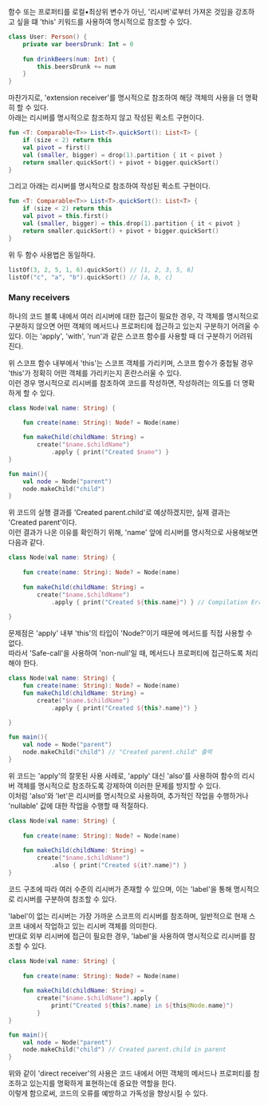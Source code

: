 함수 또는 프로퍼티를 로컬•최상위 변수가 아닌, '리시버'로부터 가져온 것임을 강조하고 싶을 떄 'this' 키워드를 사용하여 명시적으로 참조할 수 있다.

```kotlin
class User: Person() {
    private var beersDrunk: Int = 0
    
    fun drinkBeers(num: Int) {
        this.beersDrunk += num
    }
}
```

마찬가지로, 'extension receiver'를 명시적으로 참조하여 해당 객체의 사용을 더 명확히 할 수 있다.   
아래는 리시버를 명시적으로 참조하지 않고 작성된 퀵소트 구현이다.

```kotlin
fun <T: Comparable<T>> List<T>.quickSort(): List<T> {
    if (size < 2) return this
    val pivot = first()
    val (smaller, bigger) = drop(1).partition { it < pivot }
    return smaller.quickSort() + pivot + bigger.quickSort()
}
```

그리고 아래는 리시버를 명시적으로 참조하여 작성된 퀵소트 구현이다.

```kotlin
fun <T: Comparable<T>> List<T>.quickSort(): List<T> {
    if (size < 2) return this
    val pivot = this.first()
    val (smaller, bigger) = this.drop(1).partition { it < pivot }
    return smaller.quickSort() + pivot + bigger.quickSort()
}
```

위 두 함수 사용법은 동일하다.

```kotlin
listOf(3, 2, 5, 1, 6).quickSort() // [1, 2, 3, 5, 6]
listOf("c", "a", "b").quickSort() // [a, b, c]
```

### Many receivers

하나의 코드 블록 내에서 여러 리시버에 대한 접근이 필요한 경우, 각 객체를 명시적으로 구분하지 않으면 어떤 객체의 메서드나 프로퍼티에 접근하고 있는지 구분하기 어려울 수 있다.
이는 'apply', 'with', 'run'과 같은 스코프 함수를 사용할 때 더 구분하기 어려워 진다.

위 스코프 함수 내부에서 'this'는 스코프 객체를 가리키며, 스코프 함수가 중첩될 경우 'this'가 정확히 어떤 객체를 가리키는지 혼란스러울 수 있다.  
이런 경우 명시적으로 리시버를 참조하여 코드를 작성하면, 작성하려는 의도를 더 명확하게 할 수 있다.

```kotlin
class Node(val name: String) {

    fun create(name: String): Node? = Node(name)
    
    fun makeChild(childName: String) =
        create("$name.$childName")
            .apply { print("Created $name") }
}

fun main(){
    val node = Node("parent") 
    node.makeChild("child")
}
```

위 코드의 실행 결과를 'Created parent.child'로 예상하겠지만, 실제 결과는 'Created parent'이다.  
이런 결과가 나온 이유를 확인하기 위해, 'name' 앞에 리시버를 명시적으로 사용해보면 다음과 같다.

```kotlin
class Node(val name: String) {
    
    fun create(name: String): Node? = Node(name)
    
    fun makeChild(childName: String) =
        create("$name.$childName")
            .apply { print("Created ${this.name}") } // Compilation Error
    
}
```

문제점은 'apply' 내부 'this'의 타입이 'Node?'이기 때문에 메서드를 직접 사용할 수 없다.  
따라서 'Safe-call'을 사용하여 'non-null'일 때, 메서드나 프로퍼티에 접근하도록 처리 해야 한다.

```kotlin
class Node(val name: String) {
    fun create(name: String): Node? = Node(name)
    fun makeChild(childName: String) =
        create("$name.$childName")
            .apply { print("Created ${this?.name}") }
        
}

fun main(){
    val node = Node("parent") 
    node.makeChild("child") // "Created parent.child" 출력
}
```

위 코드는 'apply'의 잘못된 사용 사례로, 'apply' 대신 'also'를 사용하여 함수의 리시버 객체를 명시적으로 참조하도록 강제하여 이러한 문제를 방지할 수 있다.  
이처럼 'also'와 'let'은 리시버를 명시적으로 사용하여, 추가적인 작업을 수행하거나 'nullable' 값에 대한 작업을 수행할 때 적절하다.

```kotlin
class Node(val name: String) {
    
    fun create(name: String): Node? = Node(name)
    
    fun makeChild(childName: String) =
        create("$name.$childName")
            .also { print("Created ${it?.name}") }
}
```

코드 구조에 따라 여러 수준의 리시버가 존재할 수 있으며, 이는 'label'을 통해 명시적으로 리시버를 구분하여 참조할 수 있다.

'label'이 없는 리시버는 가장 가까운 스코프의 리시버를 참조하며, 일반적으로 현재 스코프 내에서 작업하고 있는 리시버 객체를 의미한다.  
반대로 외부 리시버에 접근이 필요한 경우, 'label'을 사용하여 명시적으로 리시버를 참조할 수 있다.

```kotlin
class Node(val name: String) {
    
    fun create(name: String): Node? = Node(name)
    
    fun makeChild(childName: String) =
        create("$name.$childName").apply { 
            print("Created ${this?.name} in ${this@Node.name}")
        }
}

fun main(){
    val node = Node("parent") 
    node.makeChild("child") // Created parent.child in parent
}
```

위와 같이 'direct receiver'의 사용은 코드 내에서 어떤 객체의 메서드나 프로퍼티를 참조하고 있는지를 명확하게 표현하는데 중요한 역할을 한다.  
이렇게 함으로써, 코드의 오류를 예방하고 가독성을 향상시킬 수 있다.